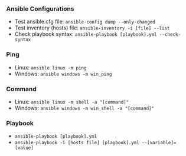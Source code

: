 ### Ansible Configurations
- Test ansible.cfg file: `ansible-config dump --only-changed`
- Test inventory (hosts) file: `ansible-inventory -i [file] --list`
- Check playbook syntax: `ansible-playbook [playbook].yml --check-syntax`

### Ping
- Linux: `ansible linux -m ping`
- Windows: `ansible windows -m win_ping`

### Command
- Linux: `ansible linux -m shell -a "[command]"`
- Windows: `ansible windows -m win_shell -a "[command]"`

### Playbook
- `ansible-playbook [playbook].yml`
- `ansible-playbook -i [hosts file] [playbook].yml --[variable]=[value]`
